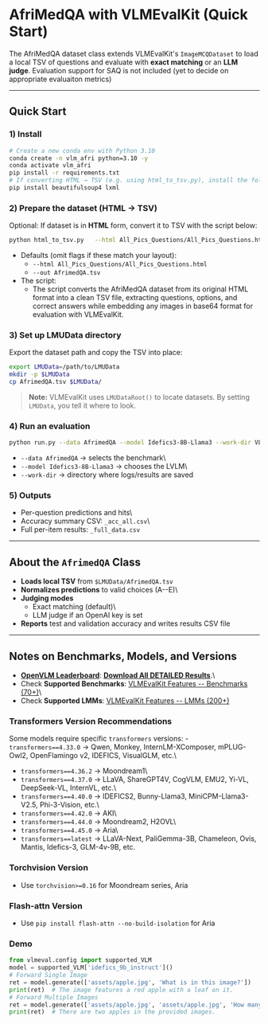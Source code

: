 # AfriMedQA with VLMEvalKit (Quick Start)

The AfriMedQA dataset class extends VLMEvalKit's `ImageMCQDataset` to load a local TSV of questions and
evaluate with **exact matching** or an **LLM judge**. Evaluation support for SAQ is not included (yet to decide on appropriate evaluaiton metrics) 

------------------------------------------------------------------------

## Quick Start

### 1) Install

``` bash
# Create a new conda env with Python 3.10
conda create -n vlm_afri python=3.10 -y
conda activate vlm_afri
pip install -r requirements.txt
# If converting HTML → TSV (e.g. using html_to_tsv.py), install the following packages:
pip install beautifulsoup4 lxml
```

### 2) Prepare the dataset (HTML → TSV)

Optional: If dataset is in **HTML** form, convert it to TSV with the
script below:

``` bash
python html_to_tsv.py   --html All_Pics_Questions/All_Pics_Questions.html   --out AfrimedQA.tsv
```

-   Defaults (omit flags if these match your layout):
    -   `--html All_Pics_Questions/All_Pics_Questions.html`
    -   `--out AfrimedQA.tsv`
-   The script:
    -   The script converts the AfriMedQA dataset from its original HTML format into a clean TSV file, extracting questions, options, and correct answers while embedding any images in base64 format for evaluation with VLMEvalKit.


### 3) Set up LMUData directory

Export the dataset path and copy the TSV into place:

``` bash
export LMUData=/path/to/LMUData     
mkdir -p $LMUData
cp AfrimedQA.tsv $LMUData/
```

> **Note:** VLMEvalKit uses `LMUDataRoot()` to locate datasets. By
> setting `LMUData`, you tell it where to look.

### 4) Run an evaluation

``` bash
python run.py --data AfrimedQA --model Idefics3-8B-Llama3 --work-dir VLMEvalKit/results
```

-   `--data AfrimedQA` → selects the benchmark\
-   `--model Idefics3-8B-Llama3` → chooses the LVLM\
-   `--work-dir` → directory where logs/results are saved

### 5) Outputs

-   Per-question predictions and hits\
-   Accuracy summary CSV: `_acc_all.csv`\
-   Full per-item results: `_full_data.csv`

------------------------------------------------------------------------

## About the `AfrimedQA` Class

-   **Loads local TSV** from `$LMUData/AfrimedQA.tsv` 
-   **Normalizes predictions** to valid choices (A--E)\
-   **Judging modes**
    -   Exact matching (default)\
    -   LLM judge if an OpenAI key is set
-   **Reports**  test and validation accuracy and writes results CSV file

------------------------------------------------------------------------

## Notes on Benchmarks, Models, and Versions

-   [**OpenVLM
    Leaderboard**](https://huggingface.co/spaces/opencompass/open_vlm_leaderboard):
    [**Download All DETAILED
    Results**](http://opencompass.openxlab.space/assets/OpenVLM.json).\
-   Check **Supported Benchmarks**: [VLMEvalKit Features -- Benchmarks
    (70+)](https://aicarrier.feishu.cn/wiki/Qp7wwSzQ9iK1Y6kNUJVcr6zTnPe?table=tblsdEpLieDoCxtb)\
-   Check **Supported LMMs**: [VLMEvalKit Features -- LMMs
    (200+)](https://aicarrier.feishu.cn/wiki/Qp7wwSzQ9iK1Y6kNUJVcr6zTnPe?table=tblsdEpLieDoCxtb)

### Transformers Version Recommendations

Some models require specific `transformers` versions: -
`transformers==4.33.0` → Qwen, Monkey, InternLM-XComposer, mPLUG-Owl2,
OpenFlamingo v2, IDEFICS, VisualGLM, etc.\
- `transformers==4.36.2` → Moondream1\
- `transformers==4.37.0` → LLaVA, ShareGPT4V, CogVLM, EMU2, Yi-VL,
DeepSeek-VL, InternVL, etc.\
- `transformers==4.40.0` → IDEFICS2, Bunny-Llama3, MiniCPM-Llama3-V2.5,
Phi-3-Vision, etc.\
- `transformers==4.42.0` → AKI\
- `transformers==4.44.0` → Moondream2, H2OVL\
- `transformers==4.45.0` → Aria\
- `transformers==latest` → LLaVA-Next, PaliGemma-3B, Chameleon, Ovis,
Mantis, Idefics-3, GLM-4v-9B, etc.

### Torchvision Version

-   Use `torchvision>=0.16` for Moondream series, Aria

### Flash-attn Version

-   Use `pip install flash-attn --no-build-isolation` for Aria

### Demo

``` python
from vlmeval.config import supported_VLM
model = supported_VLM['idefics_9b_instruct']()
# Forward Single Image
ret = model.generate(['assets/apple.jpg', 'What is in this image?'])
print(ret)  # The image features a red apple with a leaf on it.
# Forward Multiple Images
ret = model.generate(['assets/apple.jpg', 'assets/apple.jpg', 'How many apples are there in the provided images?'])
print(ret)  # There are two apples in the provided images.
```
